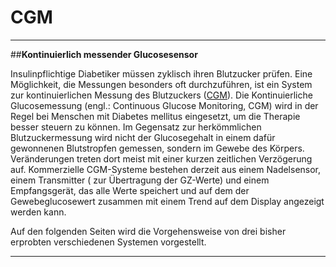 # **CGM**  


---

##**Kontinuierlich messender Glucosesensor**


Insulinpflichtige Diabetiker müssen zyklisch ihren Blutzucker prüfen. Eine Möglichkeit, die Messungen besonders oft durchzuführen, ist ein System zur kontinuierlichen Messung des Blutzuckers ([CGM](../GLOSSARY.html#cgm)).
Die Kontinuierliche Glucosemessung (engl.: Continuous Glucose Monitoring, CGM) wird in der Regel bei Menschen mit Diabetes mellitus eingesetzt, um die Therapie besser steuern zu können. Im Gegensatz zur herkömmlichen Blutzuckermessung wird nicht der Glucosegehalt in einem dafür gewonnenen  Blutstropfen gemessen, sondern im Gewebe des Körpers. Veränderungen treten dort meist mit einer kurzen zeitlichen Verzögerung auf. 
Kommerzielle CGM-Systeme bestehen derzeit aus einem Nadelsensor, einem Transmitter ( zur Übertragung der GZ-Werte) und einem Empfangsgerät, das alle Werte speichert und auf dem der Gewebeglucosewert zusammen mit einem Trend auf dem Display angezeigt werden kann. 

Auf den folgenden Seiten wird die Vorgehensweise von drei bisher erprobten verschiedenen Systemen vorgestellt. 



---



